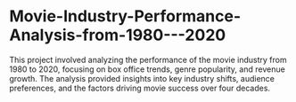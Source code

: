 # Movie-Industry-Performance-Analysis-from-1980---2020
This project involved analyzing the performance of the movie industry from 1980 to 2020, focusing on box office trends, genre popularity, and revenue growth. The analysis provided insights into key industry shifts, audience preferences, and the factors driving movie success over four decades.
